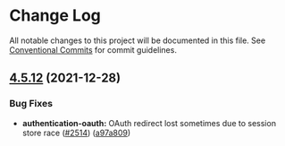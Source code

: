 # Change Log

All notable changes to this project will be documented in this file.
See [Conventional Commits](https://conventionalcommits.org) for commit guidelines.

## [4.5.12](https://github.com/feathersjs/feathers/compare/v4.5.11...v4.5.12) (2021-12-28)


### Bug Fixes

* **authentication-oauth:** OAuth redirect lost sometimes due to session store race ([#2514](https://github.com/feathersjs/feathers/issues/2514)) ([a97a809](https://github.com/feathersjs/feathers/commit/a97a8099eee8dae5cbd400e815bb825cee8eccdb))
